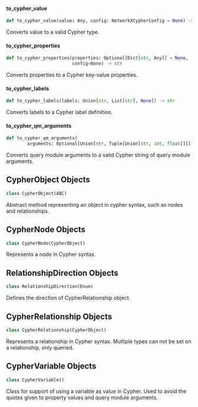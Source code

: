 #### to\_cypher\_value

```python
def to_cypher_value(value: Any, config: NetworkXCypherConfig = None) -> str
```

Converts value to a valid Cypher type.

#### to\_cypher\_properties

```python
def to_cypher_properties(properties: Optional[Dict[str, Any]] = None,
                         config=None) -> str
```

Converts properties to a Cypher key-value properties.

#### to\_cypher\_labels

```python
def to_cypher_labels(labels: Union[str, List[str], None]) -> str
```

Converts labels to a Cypher label definition.

#### to\_cypher\_qm\_arguments

```python
def to_cypher_qm_arguments(
        arguments: Optional[Union[str, Tuple[Union[str, int, float]]]]) -> str
```

Converts query module arguments to a valid Cypher string of query module arguments.

## CypherObject Objects

```python
class CypherObject(ABC)
```

Abstract method representing an object in cypher syntax, such as nodes
and relationships.

## CypherNode Objects

```python
class CypherNode(CypherObject)
```

Represents a node in Cypher syntax.

## RelationshipDirection Objects

```python
class RelationshipDirection(Enum)
```

Defines the direction of CypherRelationship object.

## CypherRelationship Objects

```python
class CypherRelationship(CypherObject)
```

Represents a relationship in Cypher syntax. Multiple types can not be
set on a relationship, only queried.

## CypherVariable Objects

```python
class CypherVariable()
```

Class for support of using a variable as value in Cypher. Used
to avoid the quotes given to property values and query module arguments.

